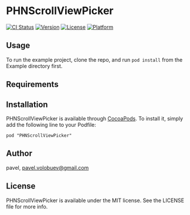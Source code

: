 # PHNScrollViewPicker

[![CI Status](http://img.shields.io/travis/pavel/PHNScrollViewPicker.svg?style=flat)](https://travis-ci.org/pavel/PHNScrollViewPicker)
[![Version](https://img.shields.io/cocoapods/v/PHNScrollViewPicker.svg?style=flat)](http://cocoadocs.org/docsets/PHNScrollViewPicker)
[![License](https://img.shields.io/cocoapods/l/PHNScrollViewPicker.svg?style=flat)](http://cocoadocs.org/docsets/PHNScrollViewPicker)
[![Platform](https://img.shields.io/cocoapods/p/PHNScrollViewPicker.svg?style=flat)](http://cocoadocs.org/docsets/PHNScrollViewPicker)

## Usage

To run the example project, clone the repo, and run `pod install` from the Example directory first.

## Requirements

## Installation

PHNScrollViewPicker is available through [CocoaPods](http://cocoapods.org). To install
it, simply add the following line to your Podfile:

    pod "PHNScrollViewPicker"

## Author

pavel, pavel.volobuev@gmail.com

## License

PHNScrollViewPicker is available under the MIT license. See the LICENSE file for more info.

